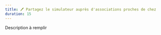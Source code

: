```yaml
---
title: 🖊 Partagez le simulateur auprès d'associations proches de chez vous !
duration: 15
---
```

Description à remplir
